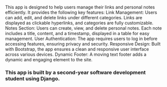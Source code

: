 This app is designed to help users manage their links and personal notes efficiently. It provides the following key features:
Link Management: Users can add, edit, and delete links under different categories. Links are displayed as clickable hyperlinks, and categories are fully customizable.
Notes Section: Users can create, view, and delete personal notes. Each note includes a title, content, and a timestamp, displayed in a table for easy management.
User Authentication: The app requires users to log in before accessing features, ensuring privacy and security.
Responsive Design: Built with Bootstrap, the app ensures a clean and responsive user interface across various devices.
Dynamic Footer: A moving text footer adds a dynamic and engaging element to the site.
### This app is built by a second-year software development student using Django.
